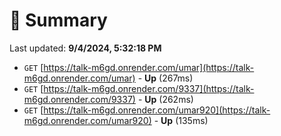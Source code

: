 # 📖 Summary
Last updated: **9/4/2024, 5:32:18 PM**

- `GET` [https://talk-m6gd.onrender.com/umar](https://talk-m6gd.onrender.com/umar) - **Up** (267ms)
- `GET` [https://talk-m6gd.onrender.com/9337](https://talk-m6gd.onrender.com/9337) - **Up** (262ms)
- `GET` [https://talk-m6gd.onrender.com/umar920](https://talk-m6gd.onrender.com/umar920) - **Up** (135ms)
